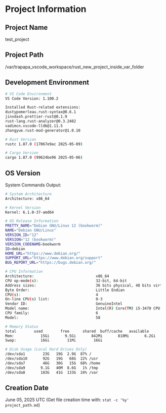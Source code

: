 # Project Information

## Project Name

test_project

## Project Path

/var/trapapa_vscode_workspace/rust_new_project_inside_var_folder

## Development Environment

```bash
# VS Code Environment
VS Code Version: 1.100.2

Installed Rust-related extensions:
dustypomerleau.rust-syntax@0.6.1
jinxdash.prettier-rust@0.1.9
rust-lang.rust-analyzer@0.3.2482
vadimcn.vscode-lldb@1.11.5
zhangyue.rust-mod-generator@1.0.10

# Rust Version
rustc 1.87.0 (17067e9ac 2025-05-09)

# Cargo Version
cargo 1.87.0 (99624be96 2025-05-06)
```

## OS Version

System Commands Output:

```bash
# System Architecture
Architecture: x86_64

# Kernel Version
Kernel: 6.1.0-37-amd64

# OS Release Information
PRETTY_NAME="Debian GNU/Linux 12 (bookworm)"
NAME="Debian GNU/Linux"
VERSION_ID="12"
VERSION="12 (bookworm)"
VERSION_CODENAME=bookworm
ID=debian
HOME_URL="https://www.debian.org/"
SUPPORT_URL="https://www.debian.org/support"
BUG_REPORT_URL="https://bugs.debian.org/"

# CPU Information
Architecture:                            x86_64
CPU op-mode(s):                          32-bit, 64-bit
Address sizes:                           36 bits physical, 48 bits virtual
Byte Order:                              Little Endian
CPU(s):                                  4
On-line CPU(s) list:                     0-3
Vendor ID:                               GenuineIntel
Model name:                              Intel(R) Core(TM) i5-3470 CPU @ 3.20GHz
CPU family:                              6
Model:                                   58

# Memory Status
total        used        free      shared  buff/cache   available
Mem:            15Gi       9.5Gi       842Mi       810Mi       6.2Gi       5.9Gi
Swap:           16Gi        11Mi        16Gi

# Disk Usage (Local Hard Drives Only)
/dev/sda1        23G   19G  2.9G  87% /
/dev/sda10       92G   19G   68G  22% /usr
/dev/sda7        46G   30G   15G  68% /home
/dev/sda9       9.1G   40M  8.6G   1% /tmp
/dev/sda8       183G   41G  133G  24% /var
```

## Creation Date

June 05, 2025 UTC
(Get file creation time with: `stat -c '%y' project_path.md`)
